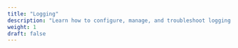 ```yaml
---
title: "Logging"
description: "Learn how to configure, manage, and troubleshoot logging components"
weight: 1
draft: false
---
```

